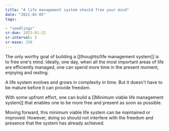 ```yaml
---
title: "A life management system should free your mind"
date: "2021-01-05"
tags:

- "seedlings"
sr-due: 2023-01-22
sr-interval: 3
sr-ease: 250
---
```


The only worthy goal of building a [[thoughts/life management system]] is to free one's mind. Ideally, one day, when all the most important areas of life are efficiently managed, one can spend more time in the present moment, enjoying and resting.

A life system evolves and grows in complexity in time. But it doesn't have to be mature before it can provide freedom.

With some upfront effort, one can build a [[Minimum viable life management system]] that enables one to be more free and present as soon as possible.

Moving forward, this minimum viable life system can be maintained or improved. However, doing so should not interfere with the freedom and presence that the system has already achieved.

